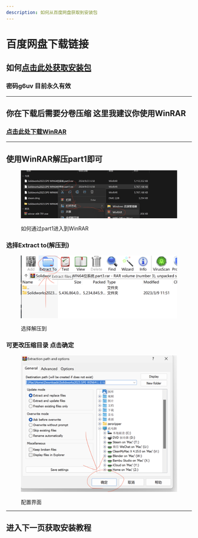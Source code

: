 ```yaml
---
description: 如何从百度网盘获取到安装包
---
```


# 百度网盘下载链接

## 如何[点击此处获取安装包](https://pan.baidu.com/s/1OCktt-aobHvWkP0TB5Rh9Q?pwd=g6uv)

### 密码g6uv 目前永久有效

***

## 你在下载后需要分卷压缩 这里我建议你使用WinRAR

### [点击此处下载WinRAR](https://wwpl.lanzouw.com/i69yT2ammnxi)

***

## 使用WinRAR解压part1即可

<figure><img src="../../.gitbook/assets/截屏2024-09-23 上午7.04.40.png" alt="" width="563"><figcaption><p>如何通过part1进入到WinRAR</p></figcaption></figure>

### 选择Extract to(解压到)

<figure><img src="../../.gitbook/assets/截屏2024-09-23 上午7.05.48 (2).png" alt="" width="563"><figcaption><p>选择解压到</p></figcaption></figure>

### 可更改压缩目录 点击确定

<figure><img src="../../.gitbook/assets/截屏2024-09-23 上午7.06.15.png" alt="" width="563"><figcaption><p>配置界面</p></figcaption></figure>

***

## 进入下一页获取安装教程
